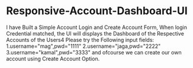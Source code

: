 # Responsive-Account-Dashboard-UI
I have Built a Simple Account Login and Create Account Form, When login Credential matched, the UI will displays the Dashboard of the Respective Accounts of the Users4 Please try the Following input fields: 1.username="mag",pwd="1111" 2.username="jaga,pwd="2222" 3.username="kamal",pwd="3333" and ofcourse we can create our own account using Create Account Option.
